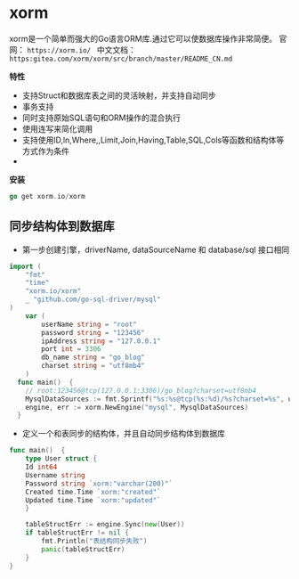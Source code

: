 # xorm 

xorm是一个简单而强大的Go语言ORM库.通过它可以使数据库操作非常简便。
官网： `https://xorm.io/ `
中文文档：`https:gitea.com/xorm/xorm/src/branch/master/README_CN.md`

**特性**

- 支持Struct和数据库表之间的灵活映射，并支持自动同步
- 事务支持
- 同时支持原始SQL语句和ORM操作的混合执行
- 使用连写来简化调用
- 支持使用lD,ln,Where,,Limit,Join,Having,Table,SQL,Cols等函数和结构体等方式作为条件
- 
**安装**
```go
go get xorm.io/xorm
```

## 同步结构体到数据库
- 第一步创建引擎，driverName, dataSourceName 和 database/sql 接口相同

```go
import (
	"fmt"
	"time"
	"xorm.io/xorm"
	_ "github.com/go-sql-driver/mysql"
)
	var (
		userName string = "root"
		password string = "123456"
		ipAddress string = "127.0.0.1"
		port int = 3306
		db_name string = "go_blog"
		charset string = "utf8mb4"
	)
  func main()  {
    // root:123456@tcp(127.0.0.1:3306)/go_blog?charset=utf8mb4
    MysqlDataSources := fmt.Sprintf("%s:%s@tcp(%s:%d)/%s?charset=%s", userName, password, ipAddress, port, db_name, charset)
    engine, err := xorm.NewEngine("mysql", MysqlDataSources)
  }
```
- 定义一个和表同步的结构体，并且自动同步结构体到数据库

```go
func main()  {
	type User struct {
    Id int64
    Username string
    Password string `xorm:"varchar(200)"`
    Created time.Time `xorm:"created"`
    Updated time.Time `xorm:"updated"`
	}

	tableStructErr := engine.Sync(new(User))
	if tableStructErr != nil {
		fmt.Println("表结构同步失败")
		panic(tableStructErr)
	}
}
```